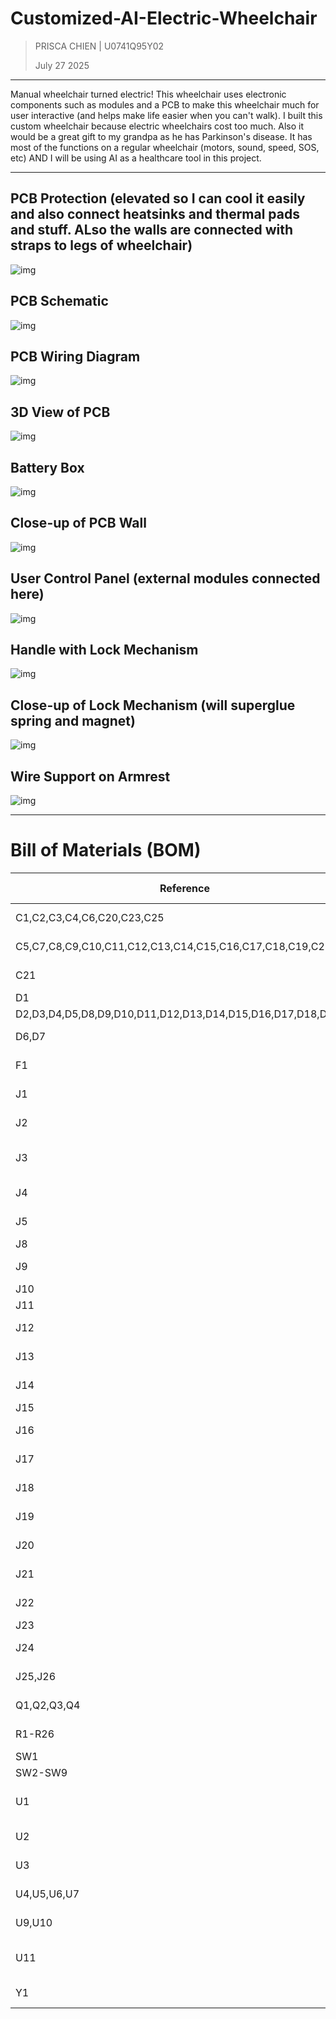 # Customized-AI-Electric-Wheelchair

>PRISCA CHIEN | U0741Q95Y02
>
>July 27 2025
---

Manual wheelchair turned electric! This wheelchair uses electronic components such as modules and a PCB to make this wheelchair much for user interactive (and helps make life easier when you can't walk). 
I built this custom wheelchair because electric wheelchairs cost too much. Also it would be a great gift to my grandpa as he has Parkinson's disease. It has most of the functions on a regular wheelchair (motors, sound, speed, SOS, etc) AND I will be using AI as a healthcare tool in this project. 

---

## PCB Protection (elevated so I can cool it easily and also connect heatsinks and thermal pads and stuff. ALso the walls are connected with straps to legs of wheelchair)
![img](https://hc-cdn.hel1.your-objectstorage.com/s/v3/807179f9a7847059bade0cff423d6ac2a8ea9139_screenshot_2025-08-01_at_12.14.26___am.png)
## PCB Schematic
![img](https://hc-cdn.hel1.your-objectstorage.com/s/v3/db5fbfbd7e0bc10afd8826d6d762fca40e77c986_screenshot_2025-07-31_at_6.03.55___pm.png)
## PCB Wiring Diagram
![img](https://hc-cdn.hel1.your-objectstorage.com/s/v3/d84d50014f3c763e20f84c45d50b902c72ce6dd0_screenshot_2025-07-31_at_6.04.13___pm.png)
## 3D View of PCB
![img](https://hc-cdn.hel1.your-objectstorage.com/s/v3/6ea45630e6804680592502100d09f40aed760abd_screenshot_2025-07-31_at_11.53.10___pm.png)
## Battery Box
![img](https://hc-cdn.hel1.your-objectstorage.com/s/v3/ed4c907d60fad636032d58342cff35c47ba04015_screenshot_2025-07-31_at_6.32.34___pm.png)
## Close-up of PCB Wall
![img](https://hc-cdn.hel1.your-objectstorage.com/s/v3/66d154698feb9bb12a59409ecfde0acb4c023f62_screenshot_2025-07-31_at_6.35.55___pm.png)
## User Control Panel (external modules connected here)
![img](https://hc-cdn.hel1.your-objectstorage.com/s/v3/22308247853b5489cdd5da76ab8be6df6bacaa96_screenshot_2025-07-31_at_10.06.07___pm.png)
## Handle with Lock Mechanism
![img](https://hc-cdn.hel1.your-objectstorage.com/s/v3/5a6ffb811a8e9d410a96445789bcb36389fe2946_screenshot_2025-07-31_at_10.58.33___pm.png)
## Close-up of Lock Mechanism (will superglue spring and magnet)
![img](https://hc-cdn.hel1.your-objectstorage.com/s/v3/5c3626e06f13cada701cf539a6c7b979acdeacb6_screenshot_2025-07-31_at_11.15.45___pm.png)
## Wire Support on Armrest
![img](https://hc-cdn.hel1.your-objectstorage.com/s/v3/3f076fdad0a60809efd0247c3fd230b4fd30fb90_screenshot_2025-07-31_at_11.17.25___pm.png)

---

# Bill of Materials (BOM)

| Reference | Qty | Description | Footprint | Purchase Link | Status |
|-----------|-----|-------------|-----------|---------------|---------|
| C1,C2,C3,C4,C6,C20,C23,C25 | 8 | Polarized Capacitor | CP_Radial_D5.0mm_P2.50mm | [AliExpress](https://www.aliexpress.com/item/1005002524973878.html) | |
| C5,C7,C8,C9,C10,C11,C12,C13,C14,C15,C16,C17,C18,C19,C22,C24 | 16 | Ceramic Capacitor | C_0603_1608Metric | [AliExpress](https://www.aliexpress.com/item/33000528620.html) | |
| C21 | 1 | Ceramic Capacitor (45°) | C_0603_1608Metric | [AliExpress](https://www.aliexpress.com/item/33000528620.html) | |
| D1 | 1 | TVS Diode | D_SMA | [AliExpress](https://www.aliexpress.com/item/1005002276080010.html) | |
| D2,D3,D4,D5,D8,D9,D10,D11,D12,D13,D14,D15,D16,D17,D18,D19 | 16 | Schottky Diode | D_SMA | [AliExpress](https://www.aliexpress.com/item/4001272645647.html) | |
| D6,D7 | 2 | LED | LED_D5.0mm | - | ✅ Have |
| F1 | 1 | Fuse | Fuse_BelFuse_0ZRE0005FF | - | ✅ Have |
| J1 | 1 | Buck Converter 24V→5V | PinSocket_1x04_P2.54mm | [AliExpress](https://www.aliexpress.com/item/1005006648976219.html) | |
| J2 | 1 | Buck Converter 24V→12V | FanPinHeader_1x04_P2.54mm | [AliExpress](https://www.aliexpress.com/item/1005004705881343.html) | |
| J3 | 1 | ICSP Programming Header | PinHeader_2x03_P2.54mm | - | ✅ Have |
| J4 | 1 | USB Serial | PinHeader_1x06_P1.00mm | - | ✅ Have |
| J5 | 1 | Raspberry Pi Zero | Harwin_M20-7812045_2x20 | [AliExpress](https://www.aliexpress.com/item/1005005792181612.html) | |
| J8 | 1 | Microphone | PinHeader_1x03_P1.00mm | [AliExpress](https://www.aliexpress.com/item/4001293896057.html) | |
| J9 | 1 | TFT 3.5" Display | PinHeader_1x14_P1.00mm | [AliExpress](https://www.aliexpress.com/item/1005008990800806.html) | |
| J10 | 1 | MPU6050 IMU | PinSocket_1x08_P2.54mm | [AliExpress](https://www.aliexpress.com/item/1005005682188615.html) | |
| J11 | 1 | DS3231 RTC | PinSocket_1x06_P2.54mm | [AliExpress](https://www.aliexpress.com/item/1005007143542894.html) | |
| J12 | 1 | Ultrasonic Sensor 1 | PinHeader_1x04_P1.00mm | - | ✅ Have |
| J13 | 1 | Ultrasonic Sensor 2 | PinHeader_1x04_P1.00mm | - | ✅ Have |
| J14 | 1 | Ultrasonic Sensor 3 | PinHeader_1x04_P1.00mm | - | ✅ Have |
| J15 | 1 | GPS Module | PinHeader_1x04_P1.00mm | [AliExpress](https://www.aliexpress.com/item/1005006459556070.html) | |
| J16 | 1 | Joystick Control | PinHeader_1x05_P1.00mm | - | ✅ Have |
| J17 | 1 | Temperature Sensor 1 | PinHeader_1x03_P1.00mm | - | ✅ Have |
| J18 | 1 | Temperature Sensor 2 | PinHeader_1x03_P1.00mm | - | ✅ Have |
| J19 | 1 | Servo 1 | PinHeader_1x02_P1.00mm | - | ✅ Have |
| J20 | 1 | Servo 2 | PinHeader_1x02_P1.00mm | - | ✅ Have |
| J21 | 1 | Linear Actuator | PinHeader_1x02_P1.00mm | - | ✅ Have |
| J22 | 1 | Audio Amplifier (LM386) | PinHeader_1x06_P1.00mm | [AliExpress](https://www.aliexpress.com/item/1005007577064258.html) | |
| J23 | 1 | Speaker | PinHeader_1x02_P1.00mm | [AliExpress](https://www.aliexpress.com/item/1005007504226811.html) | |
| J24 | 1 | XT60-M Power Connector | AMASS_XT60-M | [AliExpress](https://www.aliexpress.com/item/1005008955682135.html) | |
| J25,J26 | 2 | Motor Power Terminals | TerminalBlock_Phoenix_MKDS | [AliExpress](https://www.aliexpress.com/item/1005003179482974.html) | |
| Q1,Q2,Q3,Q4 | 4 | BSS138 MOSFET | SOT-23 | [AliExpress](https://www.aliexpress.com/item/1005009546772808.html) | |
| R1-R26 | 26 | Resistor | R_0603_1608Metric | - | ✅ Have |
| SW1 | 1 | SPST Switch | SW_PUSH-12mm | [AliExpress](https://www.aliexpress.com/item/1005006921918648.html) | |
| SW2-SW9 | 8 | Push Button | SW_PUSH-12mm | [AliExpress](https://www.aliexpress.com/item/1005007791349282.html) | |
| U1 | 1 | LM7805 Voltage Regulator | TO-220-3_Vertical | [AliExpress](https://www.aliexpress.com/item/10000200087213.html) | |
| U2 | 1 | AMS1117-3.3 Regulator | SOT-223-3_TabPin2 | [AliExpress](https://www.aliexpress.com/item/1005005774011848.html) | |
| U3 | 1 | ATMEGA2560-16AU MCU | TQFP100-0.5-14X14MM | [Digi-Key](https://www.digikey.ca/en/products/detail/microchip-technology/ATMEGA2560-16AU/735455) | |
| U4,U5,U6,U7 | 4 | BTS7960B Motor Driver | DPAK127P1490X440-8N | [AliExpress](https://www.aliexpress.com/item/1005006757604804.html) | |
| U9,U10 | 2 | L298N Motor Driver | TO-220-15_P2.54x2.54mm | [AliExpress](https://www.aliexpress.com/item/1462773567.html) | |
| U11 | 1 | ESP32-C3-MINI WiFi Module | XCVR_ESP32-C3-MINI-1-N4 | [AliExpress](https://www.aliexpress.com/item/1005007446928015.html) | |
| Y1 | 1 | Crystal Oscillator | Crystal_HC49-4H_Vertical | [AliExpress](https://www.aliexpress.com/item/1005002830871853.html) | |



